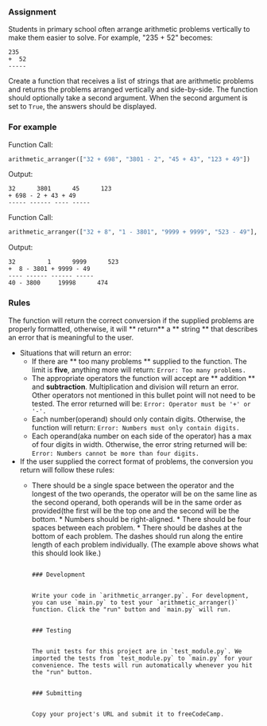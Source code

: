 ### Assignment

Students in primary school often arrange arithmetic problems vertically to make them easier to solve. For example, "235 + 52" becomes:
```
235
+  52
-----
```

Create a function that receives a list of strings that are arithmetic problems and returns the problems arranged vertically and side-by-side. The function should optionally take a second argument. When the second argument is set to `True`, the answers should be displayed.

### For example

Function Call:
```py
arithmetic_arranger(["32 + 698", "3801 - 2", "45 + 43", "123 + 49"])
```

Output:
```
32      3801      45      123
+ 698 - 2 + 43 + 49
----- ------ ---- -----
```

Function Call:
```py
arithmetic_arranger(["32 + 8", "1 - 3801", "9999 + 9999", "523 - 49"], True)
```

Output:
```
32         1      9999      523
+  8 - 3801 + 9999 - 49
---- ------ ------ -----
40 - 3800     19998      474
```

### Rules

The function will return the correct conversion if the supplied problems are properly formatted, otherwise, it will ** return** a ** string ** that describes an error that is meaningful to the user.


* Situations that will return an error:
  * If there are ** too many problems ** supplied to the function. The limit is **five**, anything more will return:
    `Error: Too many problems.`
  * The appropriate operators the function will accept are ** addition ** and **subtraction**. Multiplication and division will return an error. Other operators not mentioned in this bullet point will not need to be tested. The error returned will be:
    `Error: Operator must be '+' or '-'.`
  * Each number(operand) should only contain digits. Otherwise, the function will return:
    `Error: Numbers must only contain digits.`
  * Each operand(aka number on each side of the operator) has a max of four digits in width. Otherwise, the error string returned will be:
    `Error: Numbers cannot be more than four digits.`
*  If the user supplied the correct format of problems, the conversion you return will follow these rules:
    * There should be a single space between the operator and the longest of the two operands, the operator will be on the same line as the second operand, both operands will be in the same order as provided(the first will be the top one and the second will be the bottom.
                                                                                                                                                                                                                * Numbers should be right-aligned.
                                                                                                                                                                                                                * There should be four spaces between each problem.
                                                                                                                                                                                                                * There should be dashes at the bottom of each problem. The dashes should run along the entire length of each problem individually. (The example above shows what this should look like.)

                                                                                                                                                                                                                ### Development

                                                                                                                                                                                                                Write your code in `arithmetic_arranger.py`. For development, you can use `main.py` to test your `arithmetic_arranger()` function. Click the "run" button and `main.py` will run.

                                                                                                                                                                                                                ### Testing

                                                                                                                                                                                                                The unit tests for this project are in `test_module.py`. We imported the tests from `test_module.py` to `main.py` for your convenience. The tests will run automatically whenever you hit the "run" button.

                                                                                                                                                                                                                ### Submitting

                                                                                                                                                                                                                Copy your project's URL and submit it to freeCodeCamp.
